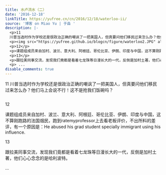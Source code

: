 ```yaml
---
title: 水卢流水（二）
date: '2016-12-18'
linkTitle: https://yufree.cn/cn/2016/12/18/waterloo-ii/
source: '博客 on Miao Yu | 于淼 '
description: |-
  <p>11
  川普当选时作为学校还是很政治正确的嘲讽了一把美国人，但真要问他们移民过来怎么办？他们马上会说不行！这不是抢我们饭碗吗？</p>
  <p><img src="https://yufree.github.io/blogcn/figure/waterloo2.JPG" alt=""></p>
  <p>12</p>
  <p>课题组成员来自加村、波兰、意大利、阿根廷、哥伦比亚、伊朗、印度与中国，这不算刚跑路的法国烟民，跑到ratemyprofessor上去看老板评价，不出所料的差评，有一个原因是：He abused his grad student specially immigrant using his influence.</p>
  <p>13</p>
  <p>跟拉美同事交流，发现我们竟都是看着七龙珠等日漫长大的一代，反倒是加村土著，他们心心念念的是哈利波特。</p>
  <p> ...
disable_comments: true
---
```

<p>11
川普当选时作为学校还是很政治正确的嘲讽了一把美国人，但真要问他们移民过来怎么办？他们马上会说不行！这不是抢我们饭碗吗？</p>
<p><img src="https://yufree.github.io/blogcn/figure/waterloo2.JPG" alt=""></p>
<p>12</p>
<p>课题组成员来自加村、波兰、意大利、阿根廷、哥伦比亚、伊朗、印度与中国，这不算刚跑路的法国烟民，跑到ratemyprofessor上去看老板评价，不出所料的差评，有一个原因是：He abused his grad student specially immigrant using his influence.</p>
<p>13</p>
<p>跟拉美同事交流，发现我们竟都是看着七龙珠等日漫长大的一代，反倒是加村土著，他们心心念念的是哈利波特。</p>
<p> ...